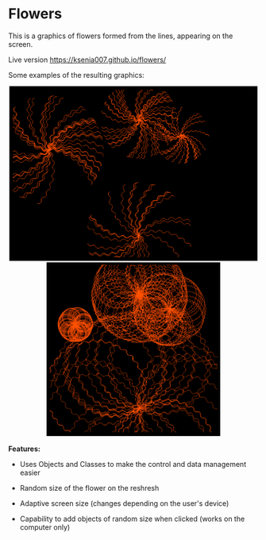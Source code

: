 # Flowers

This is a graphics of flowers formed from the lines, appearing on the screen.

Live version https://ksenia007.github.io/flowers/

Some examples of the resulting graphics:

<p align="center">
  <img src="assets/start.png" width="500"/>
    <img src="assets/finish.png" width="350"/>
</p>







**Features:**

- Uses Objects and Classes to make the control and data management easier

- Random size of the flower on the reshresh

- Adaptive screen size (changes depending on the user's device)

- Capability to add objects of random size when clicked (works on the computer only)


